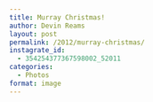 ```yaml
---
title: Murray Christmas!
author: Devin Reams
layout: post
permalink: /2012/murray-christmas/
instagrate_id:
  - 354254377367598002_52011
categories:
  - Photos
format: image
---
```

<!-- This post is created by Instagrate to WordPress, a WordPress Plugin by polevaultweb.com - http://www.polevaultweb.com/plugins/instagrate-to-wordpress/ -->